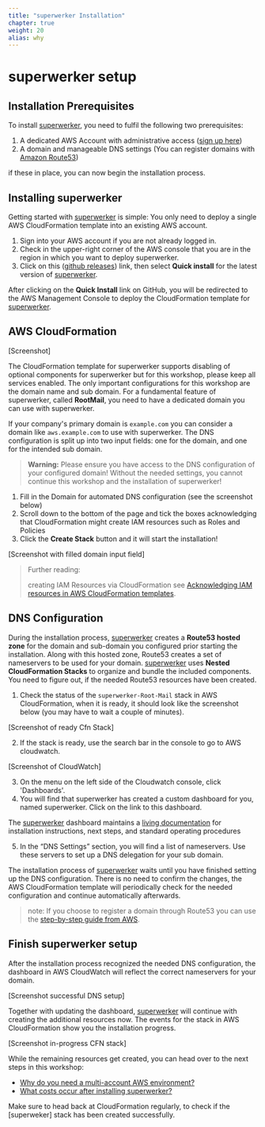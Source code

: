 ```yaml
---
title: "superwerker Installation"
chapter: true
weight: 20
alias: why
---
```


# superwerker setup

## Installation Prerequisites

To install [superwerker], you need to fulfil the following two prerequisites:

1. A dedicated AWS Account with administrative access ([sign up here](https://portal.aws.amazon.com/billing/signup))
1. A domain and manageable DNS settings (You can register domains with [Amazon Route53](https://docs.aws.amazon.com/Route53/latest/DeveloperGuide/domain-register.html))

if these in place, you can now begin the installation process.

## Installing superwerker

Getting started with [superwerker] is simple: You only need to deploy a single AWS CloudFormation template into an existing AWS account.

1. Sign into your AWS account if you are not already logged in.
1. Check in the upper-right corner of the AWS console that you are in the region in which you want to deploy superwerker.
1. Click on this ([github releases](https://github.com/superwerker/superwerker/releases)) link, then select **Quick install** for the latest version of [superwerker].

After clicking on the **Quick Install** link on GitHub, you will be redirected to the AWS Management Console to deploy the CloudFormation template for [superwerker].

## AWS CloudFormation

[Screenshot]

The CloudFormation template for superwerker supports disabling of optional components for superwerker but for this workshop, please keep all services enabled.
The only important configurations for this workshop are the domain name and sub domain. For a fundamental feature of superwerker, called **RootMail**, you need to have a dedicated domain you can use with superwerker.

If your company's primary domain is `example.com` you can consider a domain like `aws.example.com` to use with superwerker. The DNS configuration is split up into two input fields: one for the domain, and one for the intended sub domain.
> **Warning:** Please ensure you have access to the DNS configuration of your configured domain! Without the needed settings, you cannot continue this workshop and the installation of superwerker!

1. Fill in the Domain for automated DNS configuration (see the screenshot below)
1. Scroll down to the bottom of the page and tick the boxes acknowledging that CloudFormation might create IAM resources such as Roles and Policies
1. Click the **Create Stack** button and it will start the installation!

[Screenshot with filled domain input field]

> Further reading:
>
> creating IAM Resources via CloudFormation see [Acknowledging IAM resources in AWS CloudFormation templates](https://docs.aws.amazon.com/AWSCloudFormation/latest/UserGuide/using-iam-template.html#using-iam-capabilities).

## DNS Configuration

During the installation process, [superwerker] creates a **Route53 hosted zone** for the domain and sub-domain you configured prior starting the installation. Along with this hosted zone, Route53 creates a set of nameservers to be used for your domain.
[superwerker] uses **Nested CloudFormation Stacks** to organize and bundle the included components. You need to figure out, if the needed Route53 resources have been created.

1. Check the status of the `superwerker-Root-Mail` stack in AWS CloudFormation, when it is ready, it should look like the screenshot below (you may have to wait a couple of minutes).

[Screenshot of ready Cfn Stack]

2. If the stack is ready, use the search bar in the console to go to AWS cloudwatch.

[Screenshot of CloudWatch]

3. On the menu on the left side of the Cloudwatch console, click 'Dashboards'. 
4. You will find that superwerker has created a custom dashboard for you, named superwerker. Click on the link to this dashboard.

The [superwerker] dashboard maintains a [living documentation] for installation instructions, next steps, and standard operating procedures

5. In the “DNS Settings” section, you will find a list of nameservers. Use these servers to set up a DNS delegation for your sub domain.

The installation process of [superwerker] waits until you have finished setting up the DNS configuration. There is no need to confirm the changes, the AWS CloudFormation template will periodically check for the needed configuration and continue automatically afterwards.

> note: If you choose to register a domain through Route53 you can use the [step-by-step guide from AWS](https://docs.aws.amazon.com/Route53/latest/DeveloperGuide/dns-routing-traffic-for-subdomains.html#dns-routing-traffic-for-subdomains-new-hosted-zone).

## Finish superwerker setup

After the installation process recognized the needed DNS configuration, the dashboard in AWS CloudWatch will reflect the correct nameservers for your domain.

[Screenshot successful DNS setup]

Together with updating the dashboard, [superwerker] will continue with creating the additional resources now. The events for the stack in AWS CloudFormation show you the installation progress.

[Screenshot in-progress CFN stack]

While the remaining resources get created, you can head over to the next steps in this workshop:

- [Why do you need a multi-account AWS environment?](/03_why.html)
- [What costs occur after installing superwerker?](/04_costs.html)

Make sure to head back at CloudFormation regularly, to check if the [superweker] stack has been created successfully.

[superwerker repository on github]: https://github.com/superwerker/superwerker
[github releases]: https://github.com/superwerker/superwerker/releases
[superwerker]: https://superwerker.cloud
[living documentation]: https://console.aws.amazon.com/cloudwatch/home#dashboards:name=superwerker
